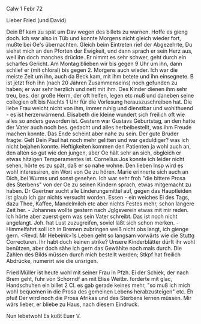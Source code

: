  Calw 1 Febr 72

Lieber Fried (und David)

Dein Bf kam zu spät um Dav wegen des billets zu warnen. Hoffe es gieng doch. Ich war also in Tüb und konnte Morgens nicht gleich wieder fort, mußte bei Oe's übernachten. Gleich beim Eintreten rief der Abgezehrte, Du siehst mich an den Pforten der Ewigkeit, und dann sprach er sein Herz aus, weil ihn doch manches drückte. Er nimmt es sehr schwer, geht durch ein scharfes Gericht. Am Montag blieben wir bis gegen 9 Uhr um ihn, dann schlief er (mit chloral) bis gegen 2. Morgens auch wieder. Ich war die meiste Zeit um ihn, auch da Beck kam, mit ihm betete und ihn einsegnete. B ist jetzt froh ihn (nach 20 Jahren Zusammenseins) noch gefunden zu haben; er war sehr herzlich und nett mit ihm. Oes Kinder dienen ihm sehr treu, bes. der große Herm, der oft helfen, legen etc muß und daneben seine collegien oft bis Nachts 1 Uhr für die Vorlesung herauszuschreiben hat. Die liebe Frau weicht nicht von ihm, immer ruhig und dienstbar und wohlthuend - es ist herzerwärmend. Elisabeth die kleine wundert sich freilich oft wie alles so anders geworden ist. Gestern war Gustavs Geburtstag, an den hatte der Vater auch noch bes. gedacht und alles herbeibestellt, was ihm Freude machen konnte. Das Ende scheint aber nahe zu sein. Der gute Bruder fragte: Gelt Dein Paul hat noch mehr gelitten und war geduldiger? was ich nicht bejahen konnte. Heftigkeiten kommen den Patienten ja wohl auch an, den alten so gut wie den jungen, aber Oe hält sehr an sich, obgleich er etwas hitzigen Temperamentes ist. Cornelius Jos konnte ich leider nicht sehen, hörte es zu spät, daß er so nahe wohne. Den lieben Insp wird es wohl interessiren, ein Wort von Oe zu hören. Marie erinnerte sich auch an Dich, bei Wurms und sonst gesehen. Ich war sehr froh "die bittere Prosa des Sterbens" von der Oe zu seinen Kindern sprach, etwas mitgemacht zu haben. Dr Gaertner sucht alle Linderungsmittel auf, gegen das Hauptleiden ist glaub ich gar nichts versucht worden. Essen - ein weiches Ei des Tags, dazu Thee, Kaffee, Mandelmilch etc aber nichts Festes mehr, schon längere Zeit her. - Johannes wollte gestern nach Jglgsverein etwas mit mir reden. Ich hörte aber zuerst gern was sein Vater schreibt. Das ist noch nicht angelangt. Joh. hat Lust zuzugreifen, soviel läßt sich schon merken. - Himmelfahrt soll ich in Bremen zubringen weiß nicht obs langt, ich gienge gern. <Revd. Mr Hebeink>1s Leben geht so langsam vorwärts wie die Stuttg Correcturen. Ihr habt doch keinen strike? Unsere Kinderblätter dürft ihr wohl benützen, aber doch sähe ich gern das Gewählte noch mals durch. Die Zahlen des Bilds müssen durch mich bestellt werden; Stkpf hat freilich Abdrücke, numerirt wie die unsrigen.

Fried Müller ist heute wohl mit seiner Frau in Pfzh. Ei der Schiek, der nach Brem geht, fuhr von Schorndf an mit Elise Weitbr. forderte mit glac‚ Handschuhen ein billet 2 Cl. es gab gerade keines mehr, "so muß ich mich wohl bequemen in die Prosa des gemeinen Lebens herabzusteigen" etc. Eh pfui! Der wird noch die Prosa Afrikas und des Sterbens lernen müssen. Mir wärs lieber, er bliebe zu Haus, nach diesem Eindruck.

 Nun lebetwohl Es küßt
 Euer V.
